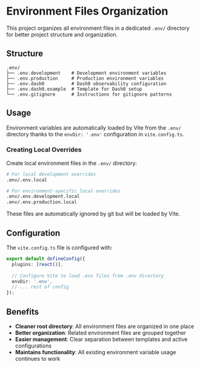 # Environment Files Organization

This project organizes all environment files in a dedicated `.env/` directory for better project structure and organization.

## Structure

```
.env/
├── .env.development    # Development environment variables
├── .env.production     # Production environment variables
├── .env.dash0          # Dash0 observability configuration
├── .env.dash0.example  # Template for Dash0 setup
└── .env.gitignore      # Instructions for gitignore patterns
```

## Usage

Environment variables are automatically loaded by Vite from the `.env/` directory thanks to the `envDir: '.env'` configuration in `vite.config.ts`.

### Creating Local Overrides

Create local environment files in the `.env/` directory:

```bash
# For local development overrides
.env/.env.local

# For environment-specific local overrides  
.env/.env.development.local
.env/.env.production.local
```

These files are automatically ignored by git but will be loaded by Vite.

## Configuration

The `vite.config.ts` file is configured with:

```typescript
export default defineConfig({
  plugins: [react()],
  
  // Configure Vite to load .env files from .env directory
  envDir: '.env',
  // ... rest of config
});
```

## Benefits

- **Cleaner root directory**: All environment files are organized in one place
- **Better organization**: Related environment files are grouped together
- **Easier management**: Clear separation between templates and active configurations
- **Maintains functionality**: All existing environment variable usage continues to work